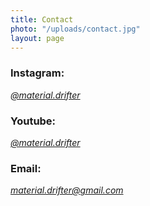 ```yaml
---
title: Contact
photo: "/uploads/contact.jpg"
layout: page
---
```


### Instagram:

*[@material.drifter](https://www.instagram.com/material.drifter/)*

### Youtube:

*[@material.drifter](https://www.youtube.com/@material.drifter)*

### Email:

*[material.drifter@gmail.com](mailto:material.drifter@gmail.com)*